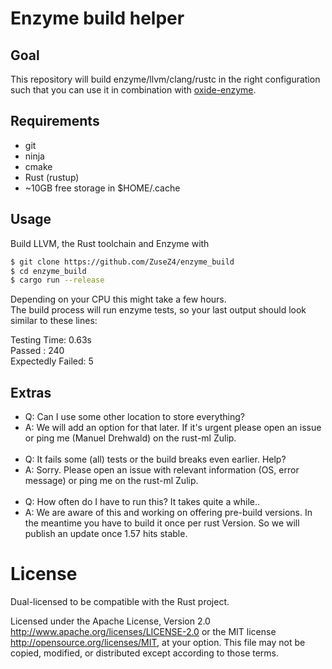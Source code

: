 # Enzyme build helper

## Goal

This repository will build enzyme/llvm/clang/rustc in the right configuration such that you can use it in combination with [oxide-enzyme](https://github.com/rust-ml/oxide-enzyme).

## Requirements

 - git  
 - ninja  
 - cmake  
 - Rust (rustup)    
 - ~10GB free storage in $HOME/.cache

## Usage

Build LLVM, the Rust toolchain and Enzyme with

```bash
$ git clone https://github.com/ZuseZ4/enzyme_build  
$ cd enzyme_build  
$ cargo run --release  
```

Depending on your CPU this might take a few hours.  
The build process will run enzyme tests, so your last output should look similar to these lines:

Testing Time: 0.63s  
  Passed           : 240  
  Expectedly Failed:   5  

## Extras
- Q: Can I use some other location to store everything?
- A: We will add an option for that later. If it's urgent please open an issue or ping me (Manuel Drehwald) on the rust-ml Zulip.  
&nbsp;
- Q: It fails some (all) tests or the build breaks even earlier. Help?
- A: Sorry. Please open an issue with relevant information (OS, error message) or ping me on the rust-ml Zulip.  
&nbsp;
- Q: How often do I have to run this? It takes quite a while..
- A: We are aware of this and working on offering pre-build versions. In the meantime you have to build it once per rust Version. So we will publish an update once 1.57 hits stable.

License
=======

Dual-licensed to be compatible with the Rust project.

Licensed under the Apache License, Version 2.0
http://www.apache.org/licenses/LICENSE-2.0 or the MIT license
http://opensource.org/licenses/MIT, at your
option. This file may not be copied, modified, or distributed
except according to those terms.
